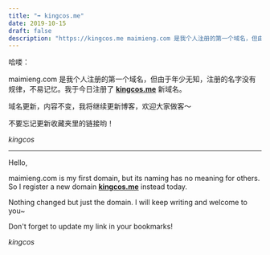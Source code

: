 ```yaml
---
title: "➡ kingcos.me"
date: 2019-10-15
draft: false
description: "https://kingcos.me maimieng.com 是我个人注册的第一个域名，但由于年少无知，注册的名字没有规律，不易记忆。我于今日注册了 [**kingcos.me**](https://kingcos.me) 新域名。maimieng.com 是我个人注册的第一个域名，但由于年少无知，注册的名字没有规律，不易记忆。我于今日注册了 [**kingcos.me**](https://kingcos.me) 新域名。maimieng.com 是我个人注册的第一个域名，但由于年少无知，注册的名字没有规律，不易记忆。我于今日注册了 [**kingcos.me**](https://kingcos.me) 新域名。maimieng.com 是我个人注册的第一个域名，但由于年少无知，注册的名字没有规律，不易记忆。我于今日注册了 [**kingcos.me**](https://kingcos.me) 新域名。"
---
```


哈喽：

maimieng.com 是我个人注册的第一个域名，但由于年少无知，注册的名字没有规律，不易记忆。我于今日注册了 [**kingcos.me**](https://kingcos.me) 新域名。

域名更新，内容不变，我将继续更新博客，欢迎大家做客～

不要忘记更新收藏夹里的链接哟！

_kingcos_

---

Hello,

maimieng.com is my first domain, but its naming has no meaning for others. So I register a new domain [**kingcos.me**](https://kingcos.me) instead today.

Nothing changed but just the domain. I will keep writing and welcome to you~

Don't forget to update my link in your bookmarks!

_kingcos_
